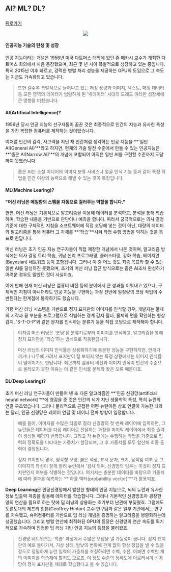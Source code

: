 ## AI? ML? DL?

##### 

[뒤로가기](/machine_learning/README.md)

<div align=center>

![](assets/aimldl.png)

</div>

#### 인공지능 기술의 탄생 및 성장

인공 지능이라는 개념은 1956년 미국 다트머스 대학에 있던 존 매카시 교수가 개최한 다트머스 회의에서 처음 등장했으며, 최근 몇 년 사이 폭발적으로 성장하고 있는 중입니다. 특히 2015년 이후 빠르고, 강력한 병렬 처리 성능을 제공하는 GPU의 도입으로 그 속도는 지금도 가속화되고 있습니다.

> 또한 갈수록 폭발적으로 늘어나고 있는 저장 용량과 이미지, 텍스트, 매핑 데이터 등 모든 영역의 데이터가 범람하게 된 '빅데이터' 시대의 도래도 이러한 성장세에 큰 영향을 미쳤습니다.

#### AI(Artificial Intelligence)?

1956년 당시 인공 지능의 선구자들이 꿈꾼 것은 최종적으로 인간의 지능과 유사한 특성을 가진 복잡한 컴퓨터를 제작하는 것이었습니다.

이처럼 인간의 감각, 사고력을 지닌 채 인간처럼 생각하는 인공 지능을 **'일반 AI(General AI)'**라고 하지만, 현재의 기술 발전 수준에서 만들 수 있는 인공지능은 **'좁은 AI(Narrow AI)'**의 개념에 포함되어 아직은 일반 AI를 구현할 수준까지 도달하지 못했습니다.

> 좁은 AI는 소셜 미디어의 이미지 분류 서비스나 얼굴 인식 기능 등과 같이 특정 작업을 인간 이상의 능력으로 해낼 수 있는 것이 특징입니다.

#### ML(Machine Learing)?

**"머신 러닝은 메일함의 스팸을 자동으로 걸러주는 역할을 합니다."**

한편, 머신 러닝은 기본적으로 알고리즘을 이용해 데이터를 분석하고, 분석을 통해 학습하며, 학습한 내용을 기반으로 판단이나 예측을 합니다. 따라서 궁극적으로는 의사 결정 기준에 대한 구체적인 지침을 소프트웨어에 직접 코딩해 넣는 것이 아닌, 대량의 데이터와 알고리즘을 통해 컴퓨터 그 자체를 **'학습'**시켜 작업 수행 방법을 익히는 것을 목표로 한답니다.

머신 러닝은 초기 인공 지능 연구자들이 직접 제창한 개념에서 나온 것이며, 알고리즘 방식에는 의사 결정 트리 학습, 귀납 논리 프로그래밍, 클러스터링, 강화 학습, 베이지안(Bayesian) 네트워크 등이 포함됩니다. 그러나 이 중 어느 것도 최종 목표라 할 수 있는 일반 AI를 달성하진 못했으며, 초기의 머신 러닝 접근 방식으로는 좁은 AI조차 완성하기 어려운 경우도 많았던 것이 사실이죠.

이에 반해 현재 머신 러닝은 컴퓨터 비전 등의 분야에서 큰 성과를 이뤄내고 있으나, 구체적인 지침이 아니더라도 인공 지능을 구현하는 과정 전반에 일정량의 코딩 작업이 수반된다는 한계점에 봉착하기도 했습니다.

가령 머신 러닝 시스템을 기반으로 정지 표지판의 이미지를 인식할 경우, 개발자는 물체의 시작과 끝 부분을 프로그램으로 식별하는 경계 감지 필터, 물체의 면을 확인하는 형상 감지, 'S-T-O-P'와 같은 문자를 인식하는 분류기 등을 직접 코딩으로 제작해야 합니다.

> 이처럼 머신 러닝은 '코딩'된 분류기로부터 이미지를 인식하고, 알고리즘을 통해 정지 표지판을 '학습'하는 방식으로 작동된답니다.
>
> 머신 러닝의 이미지 인식률은 상용화하기에 충분한 성능을 구현하지만, 안개가 끼거나 나무에 가려서 표지판이 잘 보이지 않는 특정 상황에서는 이미지 인식률이 떨어지기도 한답니다. 최근까지 컴퓨터 비전과 이미지 인식이 인간의 수준으로 올라오지 못한 이유는 이 같은 인식률 문제와 잦은 오류 때문이죠.

#### DL(Deep Learing)?

초기 머신 러닝 연구자들이 만들어 낸 또 다른 알고리즘인 **'인공 신경망(artificial neural network)'**에 영감을 준 것은 인간의 뇌가 지닌 생물학적 특성, 특히 뉴런의 연결 구조였습니다. 그러나 물리적으로 근접한 어떤 뉴런이든 상호 연결이 가능한 뇌와는 달리, 인공 신경망은 레이어 연결 및 데이터 전파 방향이 일정합니다.

> 예를 들어, 이미지를 수많은 타일로 잘라 신경망의 첫 번째 레이어에 입력하면, 그 뉴런들은 데이터를 다음 레이어로 전달하는 과정을 마지막 레이어에서 최종 출력이 생성될 때까지 반복합니다. 그리고 각 뉴런에는 수행하는 작업을 기준으로 입력의 정확도를 나타내는 가중치가 할당되며, 그 후 가중치를 모두 합산해 최종 출력이 결정됩니다.
>
> 정지 표지판의 경우, 팔각형 모양, 붉은 색상, 표시 문자, 크기, 움직임 여부 등 그 이미지의 특성이 잘게 잘려 뉴런에서 '검사'되며, 신경망의 임무는 이것이 정지 표지판인지 여부를 식별하는 것입니다. 여기서는 충분한 데이터를 바탕으로 가중치에 따라 결과를 예측하는 **'확률 벡터(probability vector)'**가 활용되죠.

**Deep Learning**은 인공신경망에서 발전한 형태의 인공 지능으로, 뇌의 뉴런과 유사한 정보 입출력 계층을 활용해 데이터를 학습합니다. 그러나 기본적인 신경망조차 굉장한 양의 연산을 필요로 하는 탓에 딥 러닝의 상용화는 초기부터 난관에 부딪혔죠. 그럼에도 토론토대의 제프리 힌튼(Geoffrey Hinton) 교수 연구팀과 같은 일부 기관에서는 연구를 지속했고, 슈퍼컴퓨터를 기반으로 딥 러닝 개념을 증명하는 알고리즘을 병렬화하는데 성공했습니다. 그리고 병렬 연산에 최적화된 GPU의 등장은 신경망의 연산 속도를 획기적으로 가속하며 진정한 딥 러닝 기반 인공 지능의 등장을 불러왔죠.

> 신경망 네트워크는 '학습' 과정에서 수많은 오답을 낼 가능성이 큽니다. 정지 표지판의 예로 돌아가서, 기상 상태, 밤낮의 변화에 관계 없이 항상 정답을 낼 수 있을 정도로 정밀하게 뉴런 입력의 가중치를 조정하려면 수백, 수천, 어쩌면 수백만 개의 이미지를 학습해야 할지도 모르죠. 이 정도 수준의 정확도에 이르러서야 신경망이 정지 표지판을 제대로 학습했다고 볼 수 있습니다.
